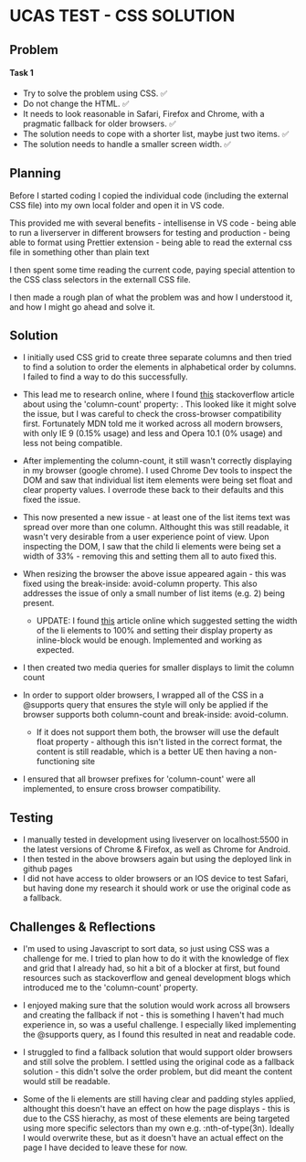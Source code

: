 # UCAS TEST - CSS SOLUTION

## Problem

#### Task 1

- Try to solve the problem using CSS. ✅
- Do not change the HTML. ✅
- It needs to look reasonable in Safari, Firefox and Chrome, with a pragmatic fallback for older browsers. ✅
- The solution needs to cope with a shorter list, maybe just two items. ✅
- The solution needs to handle a smaller screen width. ✅

## Planning

Before I started coding I copied the individual code (including the external CSS file) into my own local folder and open it in VS code.

This provided me with several benefits - intellisense in VS code - being able to run a liverserver in different browsers for testing and production - being able to format using Prettier extension - being able to read the external css file in something other than plain text

I then spent some time reading the current code, paying special attention to the CSS class selectors in the externall CSS file.

I then made a rough plan of what the problem was and how I understood it, and how I might go ahead and solve it.

## Solution

- I initially used CSS grid to create three separate columns and then tried to find a solution to order the elements in alphabetical order by columns. I failed to find a way to do this successfully.

- This lead me to research online, where I found [this](https://stackoverflow.com/questions/12332528/how-to-display-list-items-as-columns) stackoverflow article about using the 'column-count' property: . This looked like it might solve the issue, but I was careful to check the cross-browser compatibility first. Fortunately MDN told me it worked across all modern browsers, with only IE 9 (0.15% usage) and less and Opera 10.1 (0% usage) and less not being compatible.

- After implementing the column-count, it still wasn't correctly displaying in my browser (google chrome). I used Chrome Dev tools to inspect the DOM and saw that individual list item elements were being set float and clear property values. I overrode these back to their defaults and this fixed the issue.

- This now presented a new issue - at least one of the list items text was spread over more than one column. Althought this was still readable, it wasn't very desirable from a user experience point of view. Upon inspecting the DOM, I saw that the child li elements were being set a width of 33% - removing this and setting them all to auto fixed this.

- When resizing the browser the above issue appeared again - this was fixed using the break-inside: avoid-column property. This also addresses the issue of only a small number of list items (e.g. 2) being present.

  - UPDATE: I found [this](https://haacked.com/archive/2018/12/03/css-column-list-adventure/) article online which suggested setting the width of the li elements to 100% and setting their display property as inline-block would be enough. Implemented and working as expected.

- I then created two media queries for smaller displays to limit the column count

- In order to support older browsers, I wrapped all of the CSS in a @supports query that ensures the style will only be applied if the browser supports both column-count and break-inside: avoid-column.

  - If it does not support them both, the browser will use the default float property - although this isn't listed in the correct format, the content is still readable, which is a better UE then having a non-functioning site

- I ensured that all browser prefixes for 'column-count' were all implemented, to ensure cross browser compatibility.

## Testing

- I manually tested in development using liveserver on localhost:5500 in the latest versions of Chrome & Firefox, as well as Chrome for Android.
- I then tested in the above browsers again but using the deployed link in github pages
- I did not have access to older browsers or an IOS device to test Safari, but having done my research it should work or use the original code as a fallback.

## Challenges & Reflections

- I'm used to using Javascript to sort data, so just using CSS was a challenge for me. I tried to plan how to do it with the knowledge of flex and grid that I already had, so hit a bit of a blocker at first, but found resources such as stackoverflow and geneal development blogs which introduced me to the 'column-count' property.

- I enjoyed making sure that the solution would work across all browsers and creating the fallback if not - this is something I haven't had much experience in, so was a useful challenge. I especially liked implementing the @supports query, as I found this resulted in neat and readable code.

- I struggled to find a fallback solution that would support older browsers and still solve the problem. I settled using the original code as a fallback solution - this didn't solve the order problem, but did meant the content would still be readable.

- Some of the li elements are still having clear and padding styles applied, althought this doesn't have an effect on how the page displays - this is due to the CSS hierachy, as most of these elements are being targeted using more specific selectors than my own e.g. :nth-of-type(3n). Ideally I would overwrite these, but as it doesn't have an actual effect on the page I have decided to leave these for now.
